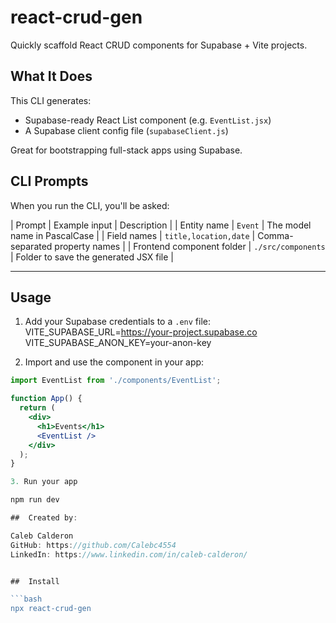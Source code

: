 # react-crud-gen

Quickly scaffold React CRUD components for Supabase + Vite projects.

## What It Does

This CLI generates:

- Supabase-ready React List component (e.g. `EventList.jsx`)
- A Supabase client config file (`supabaseClient.js`)

Great for bootstrapping full-stack apps using Supabase.

## CLI Prompts

When you run the CLI, you'll be asked:

| Prompt | Example input | Description |
| Entity name | `Event` | The model name in PascalCase |
| Field names | `title,location,date` | Comma-separated property names |
| Frontend component folder | `./src/components` | Folder to save the generated JSX file |

---

## Usage

1. Add your Supabase credentials to a `.env` file:
   VITE_SUPABASE_URL=https://your-project.supabase.co
   VITE_SUPABASE_ANON_KEY=your-anon-key

2. Import and use the component in your app:

````jsx
import EventList from './components/EventList';

function App() {
  return (
    <div>
      <h1>Events</h1>
      <EventList />
    </div>
  );
}

3. Run your app

npm run dev

##  Created by:

Caleb Calderon
GitHub: https://github.com/Calebc4554
LinkedIn: https://www.linkedin.com/in/caleb-calderon/


##  Install

```bash
npx react-crud-gen
````

